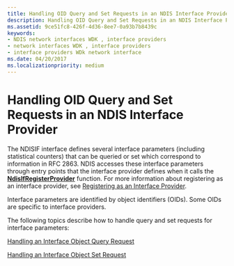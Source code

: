 ```yaml
---
title: Handling OID Query and Set Requests in an NDIS Interface Provider
description: Handling OID Query and Set Requests in an NDIS Interface Provider
ms.assetid: 9ce51fc8-426f-4d36-8ee7-0a93b7b8439c
keywords:
- NDIS network interfaces WDK , interface providers
- network interfaces WDK , interface providers
- interface providers WDk network interface
ms.date: 04/20/2017
ms.localizationpriority: medium
---
```


# Handling OID Query and Set Requests in an NDIS Interface Provider





The NDISIF interface defines several interface parameters (including statistical counters) that can be queried or set which correspond to information in RFC 2863. NDIS accesses these interface parameters through entry points that the interface provider defines when it calls the [**NdisIfRegisterProvider**](https://docs.microsoft.com/windows-hardware/drivers/ddi/ndis/nf-ndis-ndisifregisterprovider) function. For more information about registering as an interface provider, see [Registering as an Interface Provider](registering-as-an-interface-provider.md).

Interface parameters are identified by object identifiers (OIDs). Some OIDs are specific to interface providers.

The following topics describe how to handle query and set requests for interface parameters:

[Handling an Interface Object Query Request](handling-an-interface-object-query-request.md)

[Handling an Interface Object Set Request](handling-an-interface-object-set-request.md)

 

 






